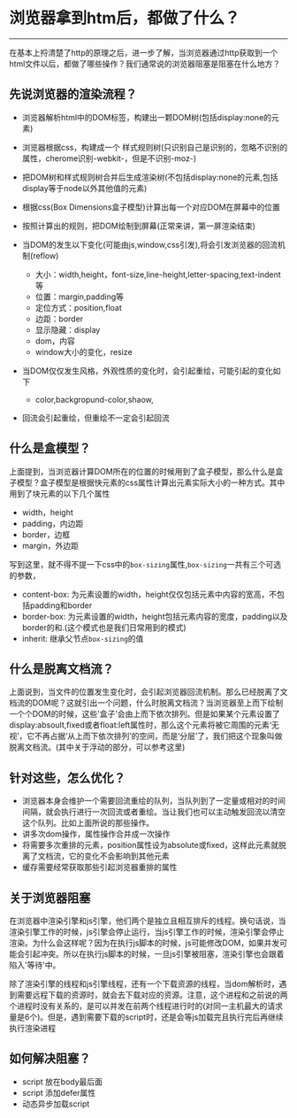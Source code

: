 # 浏览器拿到htm后，都做了什么？

------

在基本上捋清楚了http的原理之后，进一步了解，当浏览器通过http获取到一个html文件以后，都做了哪些操作？我们通常说的浏览器阻塞是阻塞在什么地方？

## 先说浏览器的渲染流程？

* 浏览器解析html中的DOM标签，构建出一颗DOM树(包括display:none的元素)
* 浏览器根据css，构建成一个 样式规则树(只识别自己是识别的，忽略不识别的属性，cherome识别-webkit-，但是不识别-moz-)
* 把DOM树和样式规则树合并后生成渲染树(不包括display:none的元素,包括display等于node以外其他值的元素)
* 根据css(Box Dimensions盒子模型)计算出每一个对应DOM在屏幕中的位置
* 按照计算出的规则，把DOM绘制到屏幕(正常来讲，第一屏渲染结束)
* 当DOM的发生以下变化(可能由js,window,css引发),将会引发浏览器的回流机制(reflow)
  * 大小：width,height，font-size,line-height,letter-spacing,text-indent等
  * 位置：margin,padding等
  * 定位方式：position,float
  * 边距：border
  * 显示隐藏：display
  * dom，内容
  * window大小的变化，resize

* 当DOM仅仅发生风格，外观性质的变化时，会引起重绘，可能引起的变化如下
  * color,backgropund-color,shaow,

* 回流会引起重绘，但重绘不一定会引起回流

## 什么是盒模型？

上面提到，当浏览器计算DOM所在的位置的时候用到了盒子模型，那么什么是盒子模型？盒子模型是根据快元素的css属性计算出元素实际大小的一种方式。其中用到了块元素的以下几个属性

* width，height
* padding，内边距
* border，边框
* margin，外边距

写到这里，就不得不提一下css中的`box-sizing`属性,`box-sizing`一共有三个可选的参数，

* content-box: 为元素设置的width，height仅仅包括元素中内容的宽高，不包括padding和border
* border-box: 为元素设置的width，height包括元素内容的宽度，padding以及border的和.(这个模式也是我们日常用到的模式)
* inherit: 继承父节点`box-sizing`的值

## 什么是脱离文档流？

上面说到，当文件的位置发生变化时，会引起浏览器回流机制。那么已经脱离了文档流的DOM呢？这就引出一个问题，什么时脱离文档流？当浏览器至上而下绘制一个个DOM的时候，这些'盒子'会由上而下依次排列。但是如果某个元素设置了display:absoult,fixed或者float:left属性时，那么这个元素将被它周围的元素‘无视’，它不再占据‘从上而下依次排列’的空间，而是‘分层’了，我们把这个现象叫做脱离文档流。(其中关于浮动的部分，可以参考这里)

## 针对这些，怎么优化？

* 浏览器本身会维护一个需要回流重绘的队列，当队列到了一定量或相对的时间间隔，就会执行进行一次回流或者重绘。当让我们也可以主动触发回流以清空这个队列。比如上面所说的那些操作。
* 讲多次dom操作，属性操作合并成一次操作
* 将需要多次重排的元素，position属性设为absolute或fixed，这样此元素就脱离了文档流，它的变化不会影响到其他元素
* 缓存需要经常获取那些引起浏览器重排的属性

## 关于浏览器阻塞

在浏览器中渲染引擎和js引擎，他们两个是独立且相互排斥的线程。换句话说，当渲染引擎工作的时候，js引擎会停止运行，当js引擎工作的时候，渲染引擎会停止渲染。为什么会这样呢？因为在执行js脚本的时候，js可能修改DOM，如果并发可能会引起冲突。所以在执行js脚本的时候，一旦js引擎被阻塞，渲染引擎也会跟着陷入'等待'中。

除了渲染引擎的线程和js引擎线程，还有一个下载资源的线程，当dom解析时，遇到需要远程下载的资源时，就会去下载对应的资源。注意，这个进程和之前说的两个进程时没有关系的，是可以并发在前两个线程进行时的(对同一主机最大的请求量是6个)。但是，遇到需要下载的script时，还是会等js加载完且执行完后再继续执行渲染进程

## 如何解决阻塞？

* script 放在body最后面
* script 添加defer属性
* 动态异步加载script
